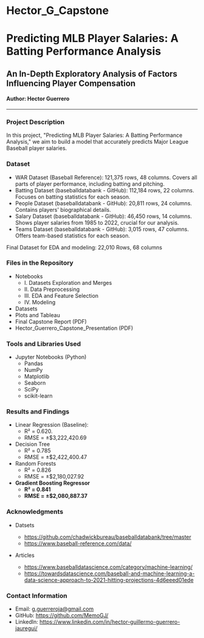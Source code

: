 # Hector_G_Capstone
# Predicting MLB Player Salaries: A Batting Performance Analysis
## An In-Depth Exploratory Analysis of Factors Influencing Player Compensation

#### Author: Hector Guerrero
---

### Project Description
In this project, "Predicting MLB Player Salaries: A Batting Performance Analysis," we aim to build a model that accurately predicts Major League Baseball player salaries.

### Dataset
- WAR Dataset (Baseball Reference): 121,375 rows, 48 columns. Covers all parts of player performance, including batting and pitching.
- Batting Dataset (baseballdatabank - GitHub): 112,184 rows, 22 columns. Focuses on batting statistics for each season.
- People Dataset (baseballdatabank - GitHub): 20,811 rows, 24 columns. Contains players' biographical details.
- Salary Dataset (baseballdatabank - GitHub): 46,450 rows, 14 columns. Shows player salaries from 1985 to 2022, crucial for our analysis.
- Teams Dataset (baseballdatabank - GitHub): 3,015 rows, 47 columns. Offers team-based statistics for each season.

Final Dataset for EDA and modeling: 22,010 Rows, 68 columns

### Files in the Repository
- Notebooks
  - I. Datasets Exploration and Merges
  - II. Data Preprocessing
  - III. EDA and Feature Selection
  - IV. Modeling
- Datasets
- Plots and Tableau
- Final Capstone Report (PDF)
- Hector_Guerrero_Capstone_Presentation (PDF)

### Tools and Libraries Used
- Jupyter Notebooks (Python)
    - Pandas
    - NumPy
    - Matplotlib
    - Seaborn
    - SciPy
    - scikit-learn

### Results and Findings
- Linear Regression (Baseline):
    - R² = 0.620.
    - RMSE = ±$3,222,420.69
- Decision Tree
    - R² = 0.785
    - RMSE = ±$2,422,400.47
- Random Forests
    - R² = 0.826
    - RMSE = ±$2,180,027.92
- __Gradient Boosting Regressor__
    - __R² = 0.841__
    - __RMSE = ±$2,080,887.37__

### Acknowledgments
- Datsets
    - https://github.com/chadwickbureau/baseballdatabank/tree/master
    - https://www.baseball-reference.com/data/

- Articles
    - https://www.baseballdatascience.com/category/machine-learning/
    - https://towardsdatascience.com/baseball-and-machine-learning-a-data-science-approach-to-2021-hitting-projections-4d6eeed01ede

### Contact Information
- Email: g.guerreroja@gmail.com
- GitHub: https://github.com/MemoGJ/
- LinkedIn: https://www.linkedin.com/in/hector-guillermo-guerrero-jauregui/
    
